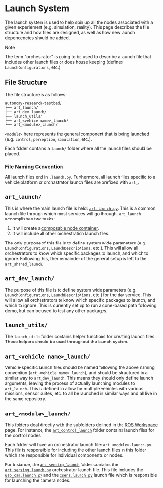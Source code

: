 # Launch System

The launch system is used to help spin up all the nodes associated with a given experiement (e.g. simulation, reality). This page describes the file structure and how files are designed, as well as how new launch dependencies should be added.

> [!NOTE]
> The term "orchestrator" is going to be used to describe a launch file that includes other launch files or does house keeping (defines `LaunchConfigurations`, etc.).

## File Structure

The file structure is as follows:

```
autonomy-research-testbed/
├── art_launch/
├── art_dev_launch/
├── launch_utils/
├── art_<vehice name>_launch/
└── art_<module>_launch/
```

`<module>` here represents the general component that is being launched (e.g. `control`, `perception`, `simulation`, etc.).

Each folder contains a `launch/` folder where all the launch files should be placed.

### File Naming Convention

All launch files end in `.launch.py`. Furthermore, all launch files specific to a vehicle platform or orchastrator launch files are prefixed with `art_`.

## `art_launch/`

This is where the main launch file is held: [`art.launch.py`](../../workspace/src/common/launch/art_launch/launch/art.launch.py). This is a common launch file through which most services will go through. `art_launch` accomplishes two tasks:

1. It will create a [composable node container](https://docs.ros.org/en/galactic/How-To-Guides/Launching-composable-nodes.html).
2. It will include all other orchestration launch files.

The only purpose of this file is to define system wide parameters (e.g. `LaunchConfigurations`, `LaunchDescriptions`, etc.). This will allow all orchestrators to know which specific packages to launch, and which to ignore. Following this, ther remainder of the general setup is left to the `art_shared_launch`.

## `art_dev_launch/`

The purpose of this file is to define system wide parameters (e.g. `LaunchConfigurations`, `LaunchDescriptions`, etc.) for the `dev` service. This will allow all orchestrators to know which specific packages to launch, and which to ignore. This is currently set up to run a cone-based path following demo, but can be used to test any other packages.

## `launch_utils/`

The `launch_utils` folder contains helper functions for creating launch files. These helpers should be used throughout the launch system.

## `art_<vehicle name>_launch/`

Vehicle-specific launch files should be named following the above naming convention (`art_<vehicle name>_launch`), and should be structured in a similar way to `art_dev_launch`. This means they should only define launch arguments, leaving the process of actually launching modules to `art_launch`. This is defined to allow for multiple vehicles with various missions, sensor suites, etc. to all be launched in similar ways and all live in the same repository.

## `art_<module>_launch/`

This folders deal directly with the subfolders defined in the [ROS Workspace](./ros_workspace.md) page. For instance, the [`art_control_launch`](../../workspace/src/common/launch/art_control_launch/) folder contains launch files for the control nodes.

Each folder will have an orchestrator launch file: `art_<module>.launch.py`. This file is responsible for including the other launch files in this folder which are responsible for individual components or nodes.

For instance, the [`art_sensing_launch`](../../workspace/src/common/launch/art_sensing_launch/) folder contains the [`art_sensing.launch.py`](../../workspace/src/common/launch/art_sensing_launch/launch/art_sensing.launch.py) orchestrator launch file. This file includes the [`usb_cam.launch.py`](../../workspace/src/common/launch/art_sensing_launch/launch/usb_cam.launch.py) and the [`xsens.launch.py`](../../workspace/src/common/launch/art_sensing_launch/launch/xsens.launch.py) launch file which is responsible for launching the camera nodes.
